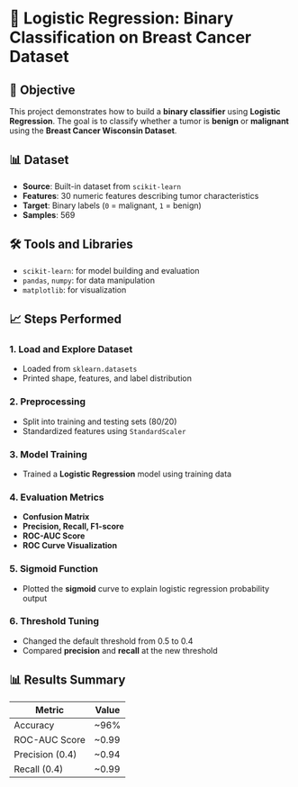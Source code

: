 # 🧠 Logistic Regression: Binary Classification on Breast Cancer Dataset

## 📌 Objective
This project demonstrates how to build a **binary classifier** using **Logistic Regression**. The goal is to classify whether a tumor is **benign** or **malignant** using the **Breast Cancer Wisconsin Dataset**.

## 📊 Dataset
- **Source**: Built-in dataset from `scikit-learn`
- **Features**: 30 numeric features describing tumor characteristics
- **Target**: Binary labels (`0` = malignant, `1` = benign)
- **Samples**: 569

## 🛠️ Tools and Libraries
- `scikit-learn`: for model building and evaluation
- `pandas`, `numpy`: for data manipulation
- `matplotlib`: for visualization

## 📈 Steps Performed

### 1. Load and Explore Dataset
- Loaded from `sklearn.datasets`
- Printed shape, features, and label distribution

### 2. Preprocessing
- Split into training and testing sets (80/20)
- Standardized features using `StandardScaler`

### 3. Model Training
- Trained a **Logistic Regression** model using training data

### 4. Evaluation Metrics
- **Confusion Matrix**
- **Precision, Recall, F1-score**
- **ROC-AUC Score**
- **ROC Curve Visualization**

### 5. Sigmoid Function
- Plotted the **sigmoid** curve to explain logistic regression probability output

### 6. Threshold Tuning
- Changed the default threshold from 0.5 to 0.4
- Compared **precision** and **recall** at the new threshold

## 📊 Results Summary

| Metric           | Value         |
|------------------|---------------|
| Accuracy         | ~96%          |
| ROC-AUC Score    | ~0.99         |
| Precision (0.4)  | ~0.94         |
| Recall (0.4)     | ~0.99         |

